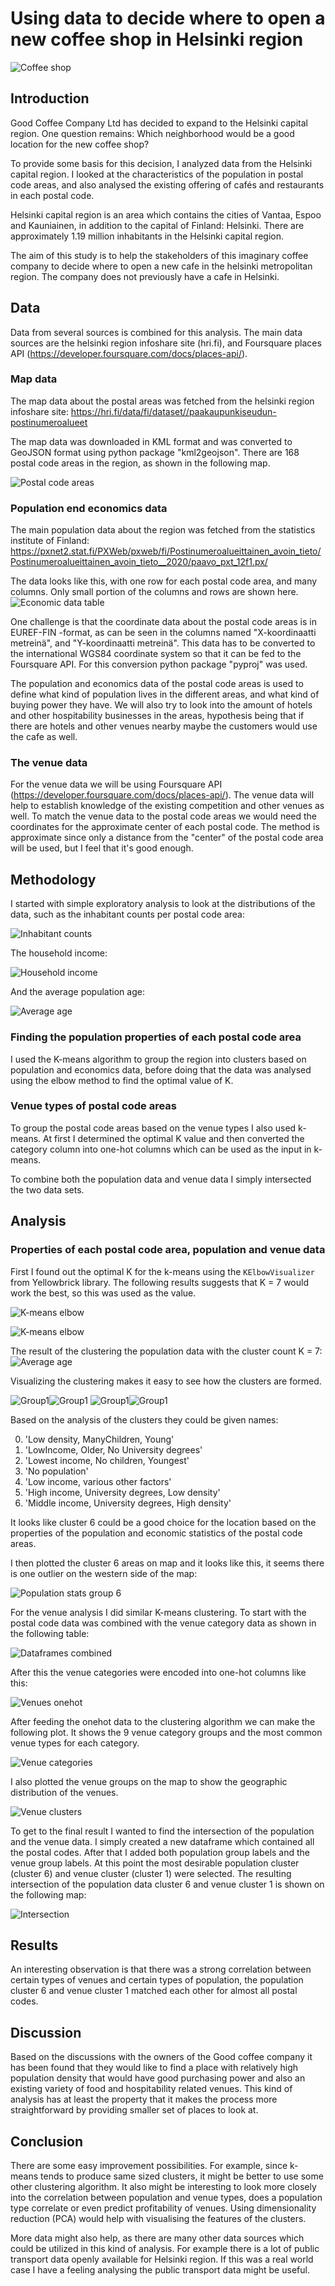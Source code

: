 
# Using data to decide where to open a new coffee shop in Helsinki region

![Coffee shop](jazmin-quaynor-9Y8vxVQN4o4-unsplash_s.png)

## Introduction

Good Coffee Company Ltd has decided to expand to the Helsinki capital region. One question remains: Which neighborhood would be a good location for the new coffee shop?

To provide some basis for this decision, I analyzed data from the Helsinki capital region. I looked at the characteristics of the population in postal code areas, and also analysed the existing offering of cafés and restaurants in each postal code.

Helsinki capital region is an area which contains the cities of Vantaa, Espoo and Kauniainen, in addition to the capital of Finland: Helsinki. There are approximately 1.19 million inhabitants in the Helsinki capital region.

The aim of this study is to help the stakeholders of this imaginary coffee company to decide where to open a new cafe in the helsinki metropolitan region. The company does not previously have a cafe in Helsinki.

## Data

Data from several sources is combined for this analysis. The main data sources are the helsinki region infoshare site (hri.fi), and Foursquare places API (https://developer.foursquare.com/docs/places-api/).

### Map data

The map data about the postal areas was fetched from the helsinki region infoshare site: https://hri.fi/data/fi/dataset//paakaupunkiseudun-postinumeroalueet

The map data was downloaded in KML format and was converted to GeoJSON format using python package "kml2geojson". There are 168 postal code areas in the region, as shown in the following map. 

![Postal code areas](images/postal_code_areas.PNG)

### Population end economics data

The main population data about the region was fetched from the statistics institute of Finland: https://pxnet2.stat.fi/PXWeb/pxweb/fi/Postinumeroalueittainen_avoin_tieto/Postinumeroalueittainen_avoin_tieto__2020/paavo_pxt_12f1.px/

The data looks like this, with one row for each postal code area, and many columns. Only small portion of the columns and rows are shown here.
![Economic data table](images/economic_data1.PNG)

One challenge is that the coordinate data about the postal code areas is in EUREF-FIN -format, as can be seen in the columns named "X-koordinaatti metreinä", and "Y-koordinaatti metreinä". This data has to be converted to the international WGS84 coordinate system so that it can be fed to the Foursquare API. For this conversion python package "pyproj" was used.

The population and economics data of the postal code areas is used to define what kind of population lives in the different areas, and what kind of buying power they have. We will also try to look into the amount of hotels and other hospitability businesses in the areas, hypothesis being that if there are hotels and other venues nearby maybe the customers would use the cafe as well.

### The venue data

For the venue data we will be using Foursquare API (https://developer.foursquare.com/docs/places-api/). The venue data will help to establish knowledge of the existing competition and other venues as well. To match the venue data to the postal code areas we would need the coordinates for the approximate center of each postal code. The method is approximate since only a distance from the "center" of the postal code area will be used, but I feel that it's good enough.

## Methodology 

I started with simple exploratory analysis to look at the distributions of the data, such as the inhabitant counts per postal code area:

![Inhabitant counts](images/inhabitants_per_code.png)

The household income:

![Household income](images/household_income.png)

And the average population age:

![Average age](images/average_age.png)

### Finding the population properties of each postal code area

I used the K-means algorithm to group the region into clusters based on population and economics data, before doing that the data was analysed using the elbow method to find the optimal value of K. 

### Venue types of postal code areas

To group the postal code areas based on the venue types I also used k-means. At first I determined the optimal K value and then converted the category column into one-hot columns which can be used as the input in k-means.

To combine both the population data and venue data I simply intersected the two data sets.

## Analysis

### Properties of each postal code area, population and venue data

First I found out the optimal K for the k-means using the `KElbowVisualizer` from Yellowbrick library. The following results suggests that K = 7 would work the best, so this was used as the value.

![K-means elbow](images/econ_kmeans_elbow.PNG)

![K-means elbow](images/econ_kmeans_elbow_chart.PNG)

The result of the clustering the population data with the cluster count K = 7:
![Average age](images/pop_properties.PNG)

Visualizing the clustering makes it easy to see how the clusters are formed.

![Group1](images/econ_grp1.png)![Group1](images/econ_grp2.png)
![Group1](images/econ_grp3.png)![Group1](images/econ_grp4.png)

Based on the analysis of the clusters they could be given names:

0. 'Low density, ManyChildren, Young'
1. 'LowIncome, Older, No University degrees'
2. 'Lowest income, No children, Youngest'
3. 'No population'
4. 'Low income, various other factors'
5. 'High income, University degrees, Low density'
6. 'Middle income, University degrees, High density'

It looks like cluster 6 could be a good choice for the location based on the properties of the population and economic statistics of the postal code areas.

I then plotted the cluster 6 areas on map and it looks like this, it seems there is one outlier on the western side of the map:

![Population stats group 6](images/area_map_cluster6.PNG)

For the venue analysis I did similar K-means clustering. To start with the postal code data was combined with the venue category data as shown in the following table:

![Dataframes combined](images/dataframes_combined.png)

After this the venue categories were encoded into one-hot columns like this:

![Venues onehot](images/venues_onehot.PNG)

After feeding the onehot data to the clustering algorithm we can make the following plot. It shows the 9 venue category groups and the most common venue types for each category.

![Venue categories](images/venue_categories.png)

I also plotted the venue groups on the map to show the geographic distribution of the venues.

![Venue clusters](images/venue_clusters.PNG)

To get to the final result I wanted to find the intersection of the population and the venue data. I simply created a new dataframe which contained all the postal codes. After that I added both population group labels and the venue group labels. At this point the most desirable population cluster (cluster 6) and venue cluster (cluster 1) were selected. The resulting intersection of the population data cluster 6 and venue cluster 1 is shown on the following map:

![Intersection](images/intersection_map.PNG)

## Results 

An interesting observation is that there was a strong correlation between certain types of venues and certain types of population, the population cluster 6 and venue cluster 1 matched each other for almost all postal codes.

## Discussion 

Based on the discussions with the owners of the Good coffee company it has been found that they would like to find a place with relatively high population density that would have good purchasing power and also an existing variety of food and hospitability related venues. This kind of analysis has at least the property that it makes the process more straightforward by providing smaller set of places to look at. 


## Conclusion 

There are some easy improvement possibilities. For example, since k-means tends to produce same sized clusters, it might be better to use some other clustering algorithm. It also might be interesting to look more closely into the correlation between population and venue types, does a population type correlate or even predict profitability of venues. Using dimensionality reduction (PCA) would help with visualising the features of the clusters.

More data might also help, as there are many other data sources which could be utilized in this kind of analysis. For example there is a lot of public transport data openly available for Helsinki region. If this was a real world case I have a feeling analysing the public transport data might be useful.




